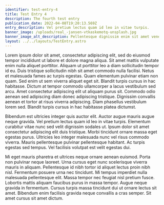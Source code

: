 ```yaml
---
identifier: test-entry-4
title: Test Entry 4
description: The fourth test entry
publication_date: 2022-04-08T19:20:13.569Z
entry_description: Vel pretium lectus quam id leo in vitae turpis.
banner_image: /uploads/real_-jansen-vtkaskemotq-unsplash.jpg
banner_image_alt_description: Pellentesque dignissim enim sit amet venenatis urna cursus eget nunc.
layout: ../../layouts/TestEntry.astro
---
```

Lorem ipsum dolor sit amet, consectetur adipiscing elit, sed do eiusmod tempor incididunt ut labore et dolore magna aliqua. Sit amet mattis vulputate enim nulla aliquet porttitor. Aliquam ut porttitor leo a diam sollicitudin tempor id eu. Duis tristique sollicitudin nibh sit amet commodo nulla facilisi. Netus et malesuada fames ac turpis egestas. Quam elementum pulvinar etiam non quam. Sed enim ut sem viverra aliquet eget sit. Blandit turpis cursus in hac habitasse. Dictum at tempor commodo ullamcorper a lacus vestibulum sed arcu. Amet consectetur adipiscing elit ut aliquam purus sit. Commodo odio aenean sed adipiscing diam donec adipiscing tristique. Dignissim convallis aenean et tortor at risus viverra adipiscing. Diam phasellus vestibulum lorem sed. Blandit turpis cursus in hac habitasse platea dictumst.

Bibendum est ultricies integer quis auctor elit. Auctor augue mauris augue neque gravida. Vel pretium lectus quam id leo in vitae turpis. Elementum curabitur vitae nunc sed velit dignissim sodales ut. Ipsum dolor sit amet consectetur adipiscing elit duis tristique. Morbi tincidunt ornare massa eget egestas purus. Ultricies leo integer malesuada nunc vel risus commodo viverra. Mauris pellentesque pulvinar pellentesque habitant. Ac turpis egestas sed tempus. Vel facilisis volutpat est velit egestas dui.

Mi eget mauris pharetra et ultrices neque ornare aenean euismod. Porta non pulvinar neque laoreet. Urna cursus eget nunc scelerisque viverra mauris in aliquam. Pellentesque id nibh tortor id aliquet lectus proin nibh nisl. Fermentum posuere urna nec tincidunt. Mi tempus imperdiet nulla malesuada pellentesque elit. Massa tempor nec feugiat nisl pretium fusce. Lobortis mattis aliquam faucibus purus in massa tempor. Augue neque gravida in fermentum. Cursus turpis massa tincidunt dui ut ornare lectus sit amet. Bibendum enim facilisis gravida neque convallis a cras semper. Sit amet cursus sit amet dictum.